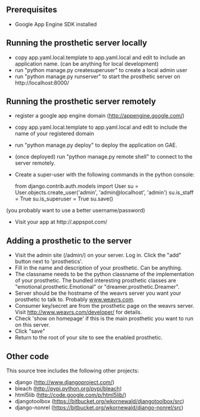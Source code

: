 ## Prerequisites

* Google App Engine SDK installed


## Running the prosthetic server locally

* copy app.yaml.local.template to app.yaml.local and edit to include an application name. (can be anything for local development)
* run "python manage.py createsuperuser" to create a local admin user
* run "python manage.py runserver" to start the prosthetic server on http://localhost:8000/


## Running the prosthetic server remotely

* register a google app engine domain (http://appengine.google.com/)
* copy app.yaml.local.template to app.yaml.local and edit to include the name of your registered domain
* run "python manage.py deploy" to deploy the application on GAE.
* (once deployed) run "python manage.py remote shell" to connect to the server remotely.
* Create a super-user with the following commands in the python console:
    
    from django.contrib.auth.models import User
    su = User.objects.create_user('admin', 'admin@localhost', 'admin') 
    su.is_staff = True
    su.is_superuser = True 
    su.save()

(you probably want to use a better username/password)

* Visit your app at http://<appname>.appspot.com/


## Adding a prosthetic to the server

* Visit the admin site (/admin/) on your server. Log in. Click the "add" button next to 'prosthetics'.
* Fill in the name and description of your prosthetic. Can be anything.
* The classname needs to be the python classname of the implementation of your prosthetic. The bundled interesting prosthetic classes are "emotional.prosthetic.Emotional" or "dreamer.prosthetic.Dreamer".
* Server should be the hostname of the weavrs server you want your prosthetic to talk to. Probably www.weavrs.com.
* Consumer key/secret are from the prosthetic page on the weavrs server. Visit http://www.weavrs.com/developer/ for details.
* Check 'show on homepage' if this is the main prosthetic you want to run on this server.
* Click "save"
* Return to the root of your site to see the enabled prosthetic.





## Other code

This source tree includes the following other projects:

* django (http://www.djangoproject.com/)
* bleach (http://pypi.python.org/pypi/bleach)
* html5lib (http://code.google.com/p/html5lib/)
* djangotoolbox (https://bitbucket.org/wkornewald/djangotoolbox/src)
* django-nonrel (https://bitbucket.org/wkornewald/django-nonrel/src)

